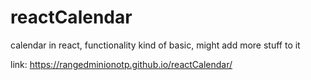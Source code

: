 # reactCalendar
calendar in react, functionality kind of basic, might add more stuff to it


link: https://rangedminionotp.github.io/reactCalendar/